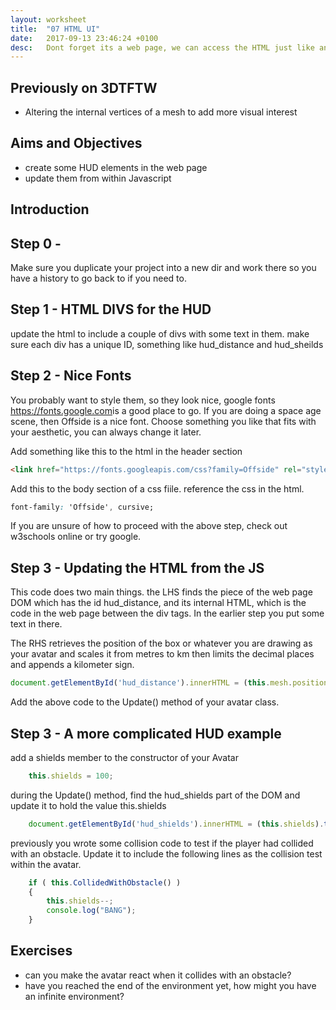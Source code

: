 ```yaml
---
layout: worksheet
title:  "07 HTML UI"
date:   2017-09-13 23:46:24 +0100
desc:   Dont forget its a web page, we can access the HTML just like any other js
---
```


## Previously on 3DTFTW
- Altering the internal vertices of a mesh to add more visual interest

## Aims and Objectives
- create some HUD elements in the web page
- update them from within Javascript


## Introduction

## Step 0 -
Make sure you duplicate your project into a new dir and work there so you have a history to go back to if you need to.

## Step 1 - HTML DIVS for the HUD
update the html to include a couple of divs with some text in them. make sure each div has a unique ID, something like hud_distance and hud_sheilds


## Step 2 - Nice Fonts
You probably want to style them, so they look nice, google fonts <https://fonts.google.com>is a good place to go. If you are doing a space age scene, then Offside is a nice font. Choose something you like that fits with your aesthetic, you can always change it later.

Add something like this to the html in the header section

~~~ html
<link href="https://fonts.googleapis.com/css?family=Offside" rel="stylesheet">
~~~

Add this to the body section of a css fiile. reference the css in the html.

~~~ css
font-family: 'Offside', cursive;
~~~

If you are unsure of how to proceed with the above step, check out w3schools online or try google.

## Step 3 - Updating the HTML from the JS

This code does two main things. the LHS finds the piece of the web page DOM which has the id hud_distance, and its internal HTML, which is the code in the web page between the div tags. In the earlier step you put some text in there.

The RHS retrieves the position of the box or whatever you are drawing as your avatar and scales it from metres to km then limits the decimal places and appends a kilometer sign.

~~~ javascript
document.getElementById('hud_distance').innerHTML = (this.mesh.position.z/1000).toFixed(2) + " km";
~~~

Add the above code to the Update() method of your avatar class.

## Step 3 - A more complicated HUD example

add a shields member to the constructor of your Avatar

~~~ javascript
    this.shields = 100;
~~~

during the Update() method, find the hud_shields part of the DOM and update it to hold the value this.shields

~~~ javascript
    document.getElementById('hud_shields').innerHTML = (this.shields).toFixed(2) + " %";
~~~

previously you wrote some collision code to test if the player had collided with an obstacle. Update it to include the following lines as the collision test within the avatar.

~~~ javascript
    if ( this.CollidedWithObstacle() )
    {
        this.shields--;
        console.log("BANG");
    }
~~~

## Exercises

- can you make the avatar react when it collides with an obstacle?
- have you reached the end of the environment yet, how might you have an infinite environment?

